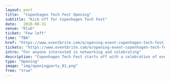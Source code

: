```yaml
---
layout: post
title:  "Copenhagen Tech Fest Opening"
subtitle: "Kick off for Copenhagen Tech Fest"
date:   2016-08-31
venue: "Klub"
ticket: "Few left"
time: "TBA"
href: "https://www.eventbrite.com/e/opening-event-copenhagen-tech-fest-tickets-27382496785"
tickets: "https://www.eventbrite.com/e/opening-event-copenhagen-tech-fest-tickets-27382496785"
intro: "For anyone interested in networking and celebrating"
description: "Copenhagen Tech Fest starts off with a celebration of everything techy. Presentation of Copenhagen Tech Fest and the story about #CPHFTW from the founders of the organization. Presentations by founders and managers of tech startups on their experience with scaling in Copenhagen: Morten Elk, Founder and CEO of Simplesite, Andreas Cleve, CEO and Co-founder, Corti Labs. Debate between three spokespersons for entrepreneurship: Ida Auken (Radikale Venstre), Rene Gade (Alternativet), and Jakob Engel-Schmidt (Venstre). Moderated by Niels Lund (editor-in-chief, Børsen). Presentations of major events during Copenhagen Tech Fest: CopenX, Coldfront Conference, Design Matters, Copenhagen Frontenders September and Komfo Social Media Summit. Note: The talks will be in Danish. After an hour of talks and debate we will open the floor for beers and networking. Meet and connect with the event organizers, the co-creators of Copenhagen Tech Fest, tech people, and the extended #CPHFTW team"
type: "Opening"
image: "img/openingparty_01.png"
free: "true"
---
```

